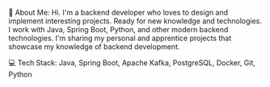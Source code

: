 💫 About Me:
Hi. I'm a backend developer who loves to design and implement interesting projects. 
Ready for new knowledge and technologies. 
I work with Java, Spring Boot, Python, and other modern backend technologies. 
I'm sharing my personal and apprentice projects that showcase my knowledge of backend development.


💻 Tech Stack:
Java, Spring Boot, Apache Kafka, PostgreSQL, Docker, Git, Python

